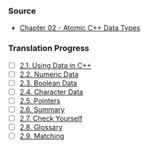 ### Source
- [Chapter 02 - Atomic C++ Data Types](https://runestone.academy/runestone/books/published/cpp4python/AtomicData/toctree.html)

### Translation Progress
- [ ] [2.1. Using Data in C++](./chap02_sec01_using_data_in_cpp.md)
- [ ] [2.2. Numeric Data](./chap02_sec02_numeric_data.md)
- [ ] [2.3. Boolean Data](./chap02_sec03_boolean_data.md)
- [ ] [2.4. Character Data](./chap02_sec04_character_data.md)
- [ ] [2.5. Pointers](./chap02_sec05_pointers.md)
- [ ] [2.6. Summary](./chap02_sec06_summary.md)
- [ ] [2.7. Check Yourself](./chap02_sec07_check_yourself.md)
- [ ] [2.8. Glossary](./chap02_sec08_glossary.md)
- [ ] [2.9. Matching](./chap02_sec09_matching.md)
